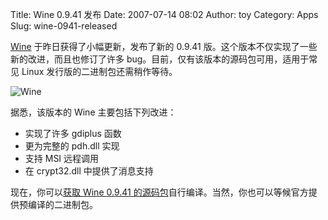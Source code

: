 Title: Wine 0.9.41 发布
Date: 2007-07-14 08:02
Author: toy
Category: Apps
Slug: wine-0941-released

[Wine](http://www.winehq.org/) 于昨日获得了小幅更新，发布了新的 0.9.41
版。这个版本不仅实现了一些新的改进，而且也修订了许多
bug。目前，仅有该版本的源码包可用，适用于常见 Linux
发行版的二进制包还需稍作等待。

![Wine](http://i.linuxtoy.org/i/2007/04/winehq.png)

据悉，该版本的 Wine 主要包括下列改进：

-   实现了许多 gdiplus 函数
-   更为完整的 pdh.dll 实现
-   支持 MSI 远程调用
-   在 crypt32.dll 中提供了消息支持

现在，你可以[获取 Wine 0.9.41
的源码包](http://prdownloads.sourceforge.net/wine/wine-0.9.41.tar.bz2)自行编译。当然，你也可以等候官方提供预编译的二进制包。
